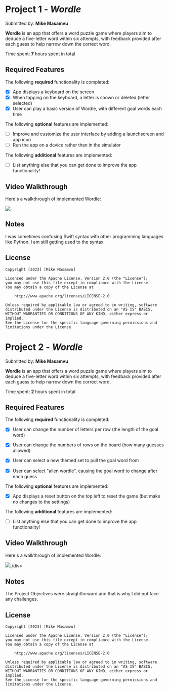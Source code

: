 # Project 1 - *Wordle*

Submitted by: **Mike Masamvu**

**Wordle** is an app that offers a word puzzle game where players aim to deduce a five-letter word within six attempts, with feedback provided after each guess to help narrow down the correct word.

Time spent: **7** hours spent in total

## Required Features

The following **required** functionality is completed:

- [X] App displays a keyboard on the screen
- [X] When tapping on the keyboard, a letter is shown or deleted (letter selected)
- [X] User can play a basic version of Wordle, with different goal words each time

The following **optional** features are implemented:

- [ ] Improve and customize the user interface by adding a launchscreen and app icon
- [ ] Run the app on a device rather than in the simulator

The following **additional** features are implemented:

- [ ] List anything else that you can get done to improve the app functionality!

## Video Walkthrough

Here's a walkthrough of implemented Wordle:

<div>
    <a href="https://www.loom.com/share/339140cfa1b247e9bc7b8e0eb5586d42">
      <img style="max-width:300px;" src="https://cdn.loom.com/sessions/thumbnails/339140cfa1b247e9bc7b8e0eb5586d42-with-play.gif">
    </a>
</div>

## Notes

I was sometimes confusing Swift syntax with other programming languages like Python. l am still getting used to the syntax. 

## License

    Copyright [2023] [Mike Masamvu]

    Licensed under the Apache License, Version 2.0 (the "License");
    you may not use this file except in compliance with the License.
    You may obtain a copy of the License at

        http://www.apache.org/licenses/LICENSE-2.0

    Unless required by applicable law or agreed to in writing, software
    distributed under the License is distributed on an "AS IS" BASIS,
    WITHOUT WARRANTIES OR CONDITIONS OF ANY KIND, either express or implied.
    See the License for the specific language governing permissions and
    limitations under the License.
    

# Project 2 - *Wordle*

Submitted by: **Mike Masamvu**

**Wordle** is an app that offers a word puzzle game where players aim to deduce a five-letter word within six attempts, with feedback provided after each guess to help narrow down the correct word.

Time spent: **2** hours spent in total

## Required Features

The following **required** functionality is completed:

- [X] User can change the number of letters per row (the length of the goal word)
- [X] User can change the numbers of rows on the board (how many guesses allowed)
- [X] User can select a new themed set to pull the goal word from
- [X] User can select "alien wordle", causing the goal word to change after each guess


The following **optional** features are implemented:

- [X] App displays a reset button on the top left to reset the game (but make no changes to the settings)

The following **additional** features are implemented:

- [ ] List anything else that you can get done to improve the app functionality!

## Video Walkthrough

Here's a walkthrough of implemented Wordle:

<div>
    <a href="https://www.loom.com/share/f7e693f918144a0681a7c1b3b0463b8b">
      <img style="max-width:300px;" src="https://cdn.loom.com/sessions/thumbnails/f7e693f918144a0681a7c1b3b0463b8b-with-play.gif">
    </a>
/div>

## Notes

The Project Objectives were straightforward and that is why l did not face any challenges. 

## License

    Copyright [2023] [Mike Masamvu]

    Licensed under the Apache License, Version 2.0 (the "License");
    you may not use this file except in compliance with the License.
    You may obtain a copy of the License at

        http://www.apache.org/licenses/LICENSE-2.0

    Unless required by applicable law or agreed to in writing, software
    distributed under the License is distributed on an "AS IS" BASIS,
    WITHOUT WARRANTIES OR CONDITIONS OF ANY KIND, either express or implied.
    See the License for the specific language governing permissions and
    limitations under the License.

